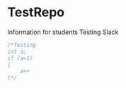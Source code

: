 # TestRepo
Information for students
Testing Slack

```c
/*Testing
int a;
if (a<1)
{
    a++
}*/
```
